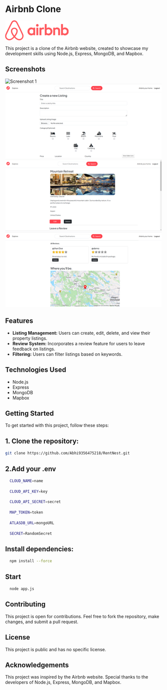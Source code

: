 # Airbnb Clone

![Airbnb Clone](/public/assests/Logo.svg)

This project is a clone of the Airbnb website, created to showcase my development skills using Node.js, Express, MongoDB, and Mapbox.

## Screenshots

![Screenshot 1](/public/assests/Landing.png)
![Screenshot 2](/public/assests/create.png)
![Screenshot 2](/public/assests/show.png)
![Screenshot 3](/public/assests/review.png)


## Features

- **Listing Management:** Users can create, edit, delete, and view their property listings.
- **Review System:** Incorporates a review feature for users to leave feedback on listings.
- **Filtering:** Users can filter listings based on keywords.

## Technologies Used

- Node.js
- Express
- MongoDB
- Mapbox

## Getting Started

To get started with this project, follow these steps:

## 1. Clone the repository:

   ```bash
   git clone https://github.com/Abhi9356475218/RentNest.git
   ```
   

## 2.Add your .env

```bash
  CLOUD_NAME=name

  CLOUD_API_KEY=key
  
  CLOUD_API_SECRET=secret
  
  MAP_TOKEN=token
  
  ATLASDB_URL=mongoURL
  
  SECRET=RandomSecret

  ```
 ## Install dependencies:

```bash
  npm install --force
```

## Start

```bash
  node app.js
```
## Contributing

This project is open for contributions. Feel free to fork the repository, make changes, and submit a pull request.

## License
This project is public and has no specific license.

## Acknowledgements

This project was inspired by the Airbnb website.
Special thanks to the developers of Node.js, Express, MongoDB, and Mapbox.




